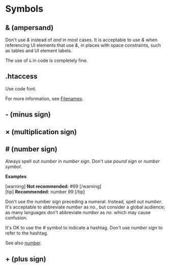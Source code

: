 # Symbols

## & (ampersand)

Don't use *&* instead of *and* in most cases. It is acceptable to use *&* when referencing UI elements that use *&*, in places with space constraints, such as tables and UI element labels.

The use of `&` in code is completely fine.

## .htaccess

Use code font.

For more information, see [Filenames](https://make.wordpress.org/docs/style-guide/formatting/filenames/).

## - (minus sign)



## × (multiplication sign)



## # (number sign)

Always spell out *number* in *number sign*. Don't use *pound sign* or *number symbol*.

**Examples**  

[warning] **Not recommended:** #99 [/warning]  
[tip] **Recommended:** number 99 [/tip]  

Don't use the number sign preceding a numeral. Instead, spell out *number*. It's acceptable to abbreviate *number* as *no.*, but consider a global audience; as many languages don't abbreviate *number* as *no.* which may cause confusion.

It's OK to use the *#* symbol to indicate a hashtag. Don't use *number sign* to refer to the hashtag.

See also [number](https://make.wordpress.org/docs/style-guide/word-list/n/#number).

## + (plus sign)
